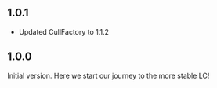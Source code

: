 ## 1.0.1
- Updated CullFactory to 1.1.2

## 1.0.0
Initial version. Here we start our journey to the more stable LC!

